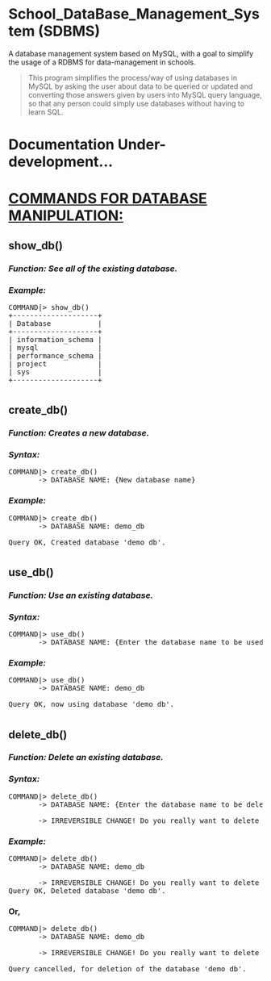 # School_DataBase_Management_System (SDBMS)

 A database management system based on MySQL, with a goal to simplify the usage of a RDBMS for data-management in schools.
 > This program simplifies the process/way of using databases in MySQL by asking the user about data to be queried or updated and converting those answers given by users into MySQL query language, so that any person could simply use databases without having to learn SQL.

# Documentation Under-development...

# <u>COMMANDS FOR DATABASE MANIPULATION:</u>

<h2>
show_db()
</h2>

<i><h3>
Function: See all of the existing database.
</h3></i>

<i><h3>
Example:
</h3></i>

<pre>
COMMAND|> show_db()
+--------------------+
| Database           |
+--------------------+
| information_schema |
| mysql              |
| performance_schema |
| project            |
| sys                |
+--------------------+
</pre>

#

<h2>
create_db()
</h2>

<i><h3>
Function: Creates a new database.
</h3></i>

<i><h3>
Syntax:
</h3></i>

<pre>
COMMAND|> create_db()
       -> DATABASE NAME: {New database name}
</pre>

<i><h3>
Example:
</h3></i>

<pre>
COMMAND|> create_db()
       -> DATABASE NAME: demo_db

Query OK, Created database 'demo_db'.
</pre>

#

<h2>
use_db()
</h2>

<i><h3>
Function: Use an existing database.
</h3></i>

<i><h3>
Syntax:
</h3></i>

<pre>
COMMAND|> use_db()
       -> DATABASE NAME: {Enter the database name to be used}
</pre>

<i><h3>
Example:
</h3></i>

<pre>
COMMAND|> use_db()
       -> DATABASE NAME: demo_db  

Query OK, now using database 'demo_db'.
</pre>

#

<h2>
delete_db()
</h2>

<i><h3>
Function: Delete an existing database.
</h3></i>

<i><h3>
Syntax:
</h3></i>

<pre>
COMMAND|> delete_db()
       -> DATABASE NAME: {Enter the database name to be deleted} 

       -> IRREVERSIBLE CHANGE! Do you really want to delete the table 'demo_db'? (y/n) {Enter either 'y' to delete or 'n' to cancel it.}
</pre>

<i><h3>
Example:
</h3></i>

<pre>
COMMAND|> delete_db()
       -> DATABASE NAME: demo_db    

       -> IRREVERSIBLE CHANGE! Do you really want to delete the databse 'demo_db'? (y/n) y
Query OK, Deleted database 'demo_db'.
</pre>


<b><h3>
Or,
</b></h3>

<pre>
COMMAND|> delete_db()
       -> DATABASE NAME: demo_db

       -> IRREVERSIBLE CHANGE! Do you really want to delete the databse 'demo_db'? (y/n) n

Query cancelled, for deletion of the database 'demo_db'.
</pre>

